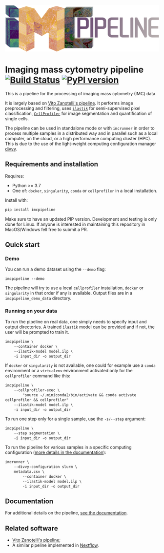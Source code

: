 ![imcpipeline logo](https://raw.githubusercontent.com/elementolab/imcpipeline/master/logo.png)

# Imaging mass cytometry pipeline [![Build Status](https://travis-ci.org/ElementoLab/imcpipeline.svg?branch=master)](https://travis-ci.org/ElementoLab/imcpipeline) [![PyPI version](https://badge.fury.io/py/imcpipeline.svg)](https://badge.fury.io/py/imcpipeline)

This is a pipeline for the processing of imaging mass cytometry (IMC) data.

It is largely based on [Vito Zanotelli's pipeline](https://github.com/BodenmillerGroup/ImcSegmentationPipeline).
It performs image preprocessing and filtering, uses
[`ilastik`](https://www.ilastik.org/) for semi-supervised pixel classification,
[`CellProfiler`](https://cellprofiler.org/) for image segmentation and
quantification of single cells.

The pipeline can be used in standalone mode or with `imcrunner` in order to
process multiple samples in a distributed way and in parallel such as a local
computer, on the cloud, or a high performance computing cluster (HPC).
This is due to the use of the light-weight computing configuration manager
[divvy](https://github.com/pepkit/divvy).

## Requirements and installation

Requires:

- Python >= 3.7
- One of: `docker`, `singularity`, `conda` or `cellprofiler` in a local installation.

Install with:

```bash
pip install imcpipeline
```

Make sure to have an updated PIP version.
Development and testing is only done for Linux. If anyone is interested in
maintaining this repository in MacOS/Windows fell free to submit a PR.

## Quick start

### Demo

You can run a demo dataset using the ``--demo`` flag:

```
imcpipeline --demo
```

The pipeline will try to use a local `cellprofiler` installation, `docker` or
`singularity` in that order if any is available.
Output files are in a `imcpipeline_demo_data` directory.

### Running on your data

To run the pipeline on real data, one simply needs to specify input and output
directories. A trained `ilastik` model can be provided and if not, the user will
be prompted to train it.

```
imcpipeline \
    --container docker \
    --ilastik-model model.ilp \
    -i input_dir -o output_dir
```

If `docker` or `singularity` is not available, one could for example use a
`conda` environment or a `virtualenv` environment activated only for the
`cellprofiler` command like this:

```
imcpipeline \
    --cellprofiler-exec \
        "source ~/.miniconda2/bin/activate && conda activate cellprofiler && cellprofiler"
    --ilastik-model model.ilp \
    -i input_dir -o output_dir
```

To run one step only for a single sample, use the `-s/--step` argument:
```
imcpipeline \
    --step segmentation \
    -i input_dir -o output_dir
```

To run the pipeline for various samples in a specific computing configuration
([more details in the documentation](docs.md)):

```
imcrunner \
    --divvy-configuration slurm \
    metadata.csv \
        --container docker \
        --ilastik-model model.ilp \
        -i input_dir -o output_dir
```

## Documentation

For additional details on the pipeline, [see the documentation](docs.md).

## Related software

 - [Vito Zanotelli's pipeline](https://github.com/BodenmillerGroup/ImcSegmentationPipeline);
 - A similar pipeline implemented in [Nextflow](https://github.com/nf-core/imcyto).
